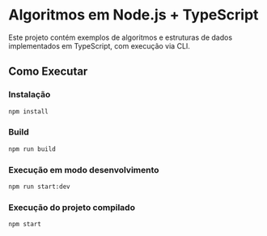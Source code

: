 # Algoritmos em Node.js + TypeScript

Este projeto contém exemplos de algoritmos e estruturas de dados implementados em TypeScript, com execução via CLI.

## Como Executar

### Instalação

```sh
npm install
```

### Build

```sh
npm run build
```

### Execução em modo desenvolvimento

```sh
npm run start:dev
```

### Execução do projeto compilado

```sh
npm start
```